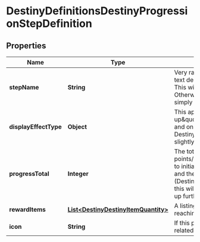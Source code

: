 
# DestinyDefinitionsDestinyProgressionStepDefinition

## Properties
Name | Type | Description | Notes
------------ | ------------- | ------------- | -------------
**stepName** | **String** | Very rarely, Progressions will have localized text describing the Level of the progression. This will be that localized text, if it exists. Otherwise, the standard appears to be to simply show the level numerically. |  [optional]
**displayEffectType** | **Object** | This appears to be, when you \&quot;level up\&quot;, whether a visual effect will display and on what entity. See DestinyProgressionStepDisplayEffect for slightly more info. |  [optional]
**progressTotal** | **Integer** | The total amount of progression points/\&quot;experience\&quot; you will need to initially reach this step. If this is the last step and the progression is repeating indefinitely (DestinyProgressionDefinition.repeatLastStep), this will also be the progress needed to level it up further by repeating this step again. |  [optional]
**rewardItems** | [**List&lt;DestinyDestinyItemQuantity&gt;**](DestinyDestinyItemQuantity.md) | A listing of items rewarded as a result of reaching this level. |  [optional]
**icon** | **String** | If this progression step has a specific icon related to it, this is the icon to show. |  [optional]



